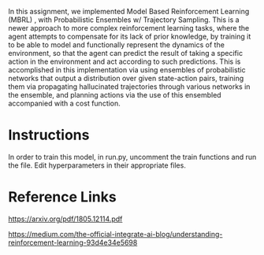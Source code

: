 



In this assignment, we implemented Model Based Reinforcement Learning (MBRL) , with Probabilistic Ensembles w/ Trajectory Sampling. This is a newer approach to more complex
reinforcement learning tasks, where the agent attempts to compensate for its lack of prior knowledge, by training it to be able to model and functionally 
represent the dynamics of the environment, so that the agent can predict the result of taking a specific action in the environment and act according to such predictions. 
This is accomplished in this implementation via using ensembles of probabilistic networks that output a distribution over given state-action pairs, training them via
propagating hallucinated trajectories through various networks in the ensemble, and planning actions via the use of this ensembled accompanied with a cost function. 
# Instructions
In order to train this model, in run.py, uncomment the train functions and run the file. Edit hyperparameters in their appropriate files. 


# Reference Links


https://arxiv.org/pdf/1805.12114.pdf

https://medium.com/the-official-integrate-ai-blog/understanding-reinforcement-learning-93d4e34e5698




